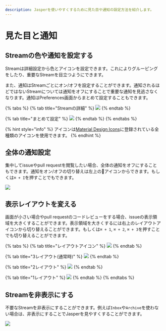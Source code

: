 ```yaml
---
description: Jasperを使いやすくするために見た目や通知の設定方法を紹介します。
---
```


# 見た目と通知

## Streamの色や通知を設定する <a id="color"></a>

Streamは詳細設定から色とアイコンを設定できます。これによりグルーピングをしたり、重要なStreamを目立つようにできます。

また、通知はStreamごとにオン/オフを設定することができます。通知されるほどではないStreamについては通知をオフにすることで重要な通知を見逃さなくなります。通知はPreferences画面からまとめて設定することもできます。

{% tabs %}
{% tab title="Streamの詳細" %}
![](../.gitbook/assets/06_detail.png)
{% endtab %}

{% tab title="まとめて設定" %}
![](../.gitbook/assets/06_notification_all.png)
{% endtab %}
{% endtabs %}

{% hint style="info" %}
アイコンは[Material Design Icons](https://materialdesignicons.com/)に登録されている全種類のアイコンを使用できます。
{% endhint %}

## 全体の通知設定

集中してissueやpull requestを閲覧したい場合、全体の通知をオフにすることもできます。通知をオン/オフの切り替えは左上の🔔アイコンからできます。もしくは`⌘ + I`を押すことでもできます。

![](../.gitbook/assets/08_notification.png)

## 表示レイアウトを変える <a id="layout"></a>

画面が小さい場合やpull requestのコードレビューをする場合、issueの表示領域を大きくすることができます。表示領域を大きくするには右上のレイアウトアイコンから切り替えることができます。もしくは`⌘ + 1`, `⌘ + 2`, `⌘ + 3`を押すことでも切り替えることができます。

{% tabs %}
{% tab title="レイアウトアイコン" %}
![](../.gitbook/assets/08_layout_icon.png)
{% endtab %}

{% tab title="3レイアウト\(通常時\)" %}
![](../.gitbook/assets/08_layout3.png)
{% endtab %}

{% tab title="2レイアウト" %}
![](../.gitbook/assets/08_layout2.png)
{% endtab %}

{% tab title="1レイアウト" %}
![](../.gitbook/assets/08_layout1.png)
{% endtab %}
{% endtabs %}

## Streamを非表示にする <a id="disable"></a>

不要なStreamを非表示にすることができます。例えば`Inbox`や`Archive`を使わない場合は、非表示にすることでJasperを見やすくすることができます。

![](../.gitbook/assets/06_notification_all.png)


